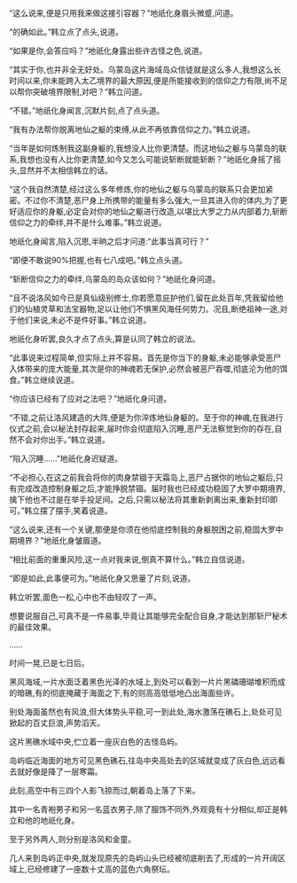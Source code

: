 
“这么说来,便是只用我来做这接引容器？”地祇化身眉头微蹙,问道。

“的确如此。”韩立点了点头,说道。

“如果是你,会答应吗？”地祇化身露出些许古怪之色,说道。

“其实于你,也并非全无好处。乌蒙岛这片海域岛众信徒就是这么多人,我想这么长时间以来,你未能跨入太乙境界的最大原因,便是所能接收到的信仰之力有限,尚不足以帮你突破境界限制,对吧？”韩立问道。

“不错。”地祇化身闻言,沉默片刻,点了点头道。

“我有办法帮你脱离地仙之躯的束缚,从此不再依靠信仰之力。”韩立说道。

“当年是如何炼制我这副身躯的,我想没人比你更清楚。而这地仙之躯与乌蒙岛的联系,我想也没有人比你更清楚,如今又怎么可能说斩断就能斩断？”地祇化身摇了摇头,显然并不太相信韩立的话。

“这个我自然清楚,经过这么多年修炼,你的地仙之躯与乌蒙岛的联系只会更加紧密。不过你不清楚,恶尸身上所携带的能量有多么强大,一旦其进入你的体内,为了更好适应你的身躯,必定会对你的地仙之躯进行改造,以堪比大罗之力从内部着力,斩断信仰之力的牵绊,并不是什么难事。”韩立说道。

地祇化身闻言,陷入沉思,半晌之后才问道:“此事当真可行？”

“即便不敢说90%把握,也有七八成吧。”韩立点头道。

“斩断信仰之力的牵绊,乌蒙岛的岛众该如何？”地祇化身问道。

“且不说洛风如今已是真仙级别修士,你若愿意庇护他们,留在此处百年,凭我留给他们的仙植灵草和法宝器物,足以让他们不惧黑风海任何势力。况且,断绝祖神一途,对于他们来说,未必不是件好事。”韩立说道。

地祇化身听罢,良久才点了点头,算是认同了韩立的说法。

“此事说来过程简单,但实际上并不容易。首先是你当下的身躯,未必能够承受恶尸入体带来的庞大能量,其次是你的神魂若无保护,必然会被恶尸吞噬,彻底沦为他的饵食。”韩立继续说道。

“你应该已经有了应对之法吧？”地祇化身问道。

“不错,之前让洛风建造的大阵,便是为你淬炼地仙身躯的。至于你的神魂,在我进行仪式之前,会以秘法封存起来,届时你会彻底陷入沉睡,恶尸无法察觉到你的存在,自然不会对你出手。”韩立说道。

“陷入沉睡……”地祇化身迟疑道。

“不必担心,在这之前我会将你的肉身禁锢于天霜岛上,恶尸占据你的地仙之躯后,只有完成改造控制身躯之后,才能挣脱禁锢。届时我也已经成功稳固了大罗中期境界,擒下他也不过是在举手投足间。之后,只需以秘法将其重新剥离出来,重新封印即可。”韩立摆了摆手,笑着说道。

“这么说来,还有一个关键,那便是你须在他彻底控制我的身躯脱困之前,稳固大罗中期境界？”地祇化身皱眉道。

“相比前面的重重风险,这一点对我来说,倒真不算什么。”韩立自信说道。

“即是如此,此事便可为。”地祇化身又思量了片刻,说道。

韩立听罢,面色一松,心中也不由轻叹了一声。

想要说服自己,可真不是一件易事,毕竟让其能够完全配合自身,才能达到那斩尸秘术的最佳效果。

……

时间一晃,已是七日后。

黑风海域,一片水面泛着黑色光泽的水域上,到处可以看到一片片黑磷珊瑚堆积而成的暗礁,有的彻底掩藏于海面之下,有的则高高低低地凸出海面些许。

别处海面虽然也有风浪,但大体势头平稳,可一到此处,海水激荡在礁石上,处处可见掀起的百丈巨浪,声势滔天。

这片黑礁水域中央,伫立着一座灰白色的古怪岛屿。

岛屿临近海面的地方可见黑色礁石,往岛中央高处去的区域就变成了灰白色,远远看去就好像是降了一层寒霜。

此刻,高空中有三四个人影飞掠而过,朝着岛上落了下来。

其中一名青袍男子和另一名蓝衣男子,除了服饰不同外,外观竟有十分相似,却正是韩立和他的地祇化身。

至于另外两人,则分别是洛风和金童。

几人来到岛屿正中央,就发现原先的岛屿山头已经被彻底削去了,形成的一片开阔区域上,已经修建了一座数十丈高的蓝色六角祭坛。